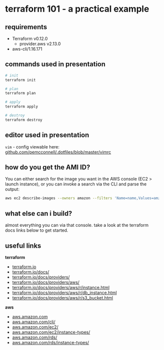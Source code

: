 terraform 101 - a practical example
===================================

requirements
------------

 - Terraform v0.12.0
   - provider.aws v2.13.0
 - aws-cli/1.16.171

commands used in presentation
-----------------------------

```bash
# init
terraform init

# plan
terraform plan

# apply
terraform apply

# destroy
terraform destroy
```

editor used in presentation
---------------------------

`vim` - config viewable here: [github.com/pemcconnell/.dotfiles/blob/master/vimrc](https://github.com/pemcconnell/.dotfiles/blob/master/vimrc)

how do you get the AMI ID?
--------------------------

You can either search for the image you want in the AWS console (EC2 > launch instance), or you can invoke a search via the CLI and parse the output:

```bash
aws ec2 describe-images --owners amazon --filters 'Name=name,Values=amzn2-ami-hvm-2.0.????????-x86_64-gp2' 'Name=state,Values=available' --output json --region eu-west-1 | jq -r '.Images | sort_by(.CreationDate) | last(.[]).ImageId'
```

what else can i build?
----------------------

almost everything you can via that console. take a look at the terraform docs links below to get started.

useful links
------------

**terraform**

 - [terraform.io](https://www.terraform.io/)
 - [terraform.io/docs/](https://www.terraform.io/docs/index.html)
 - [terraform.io/docs/providers/](https://www.terraform.io/docs/providers/)
 - [terraform.io/docs/providers/aws/](https://www.terraform.io/docs/providers/aws/index.html)
 - [terraform.io/docs/providers/aws/r/instance.html](https://www.terraform.io/docs/providers/aws/r/instance.html)
 - [terraform.io/docs/providers/aws/r/db_instance.html](https://www.terraform.io/docs/providers/aws/r/db_instance.html)
 - [terraform.io/docs/providers/aws/r/s3_bucket.html](https://www.terraform.io/docs/providers/aws/r/s3_bucket.html)

**aws**

 - [aws.amazon.com](https://aws.amazon.com)
 - [aws.amazon.com/cli/](https://aws.amazon.com/cli/)
 - [aws.amazon.com/ec2/](https://aws.amazon.com/ec2/)
 - [aws.amazon.com/ec2/instance-types/](https://aws.amazon.com/ec2/instance-types/)
 - [aws.amazon.com/rds/](https://aws.amazon.com/rds/)
 - [aws.amazon.com/rds/instance-types/](https://aws.amazon.com/rds/instance-types/)